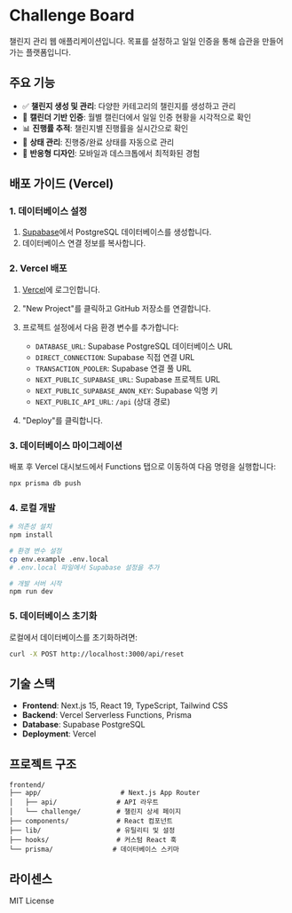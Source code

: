 # Challenge Board

챌린지 관리 웹 애플리케이션입니다. 목표를 설정하고 일일 인증을 통해 습관을 만들어가는 플랫폼입니다.

## 주요 기능

- ✅ **챌린지 생성 및 관리**: 다양한 카테고리의 챌린지를 생성하고 관리
- 📅 **캘린더 기반 인증**: 월별 캘린더에서 일일 인증 현황을 시각적으로 확인
- 📊 **진행률 추적**: 챌린지별 진행률을 실시간으로 확인
- 🎯 **상태 관리**: 진행중/완료 상태를 자동으로 관리
- 📱 **반응형 디자인**: 모바일과 데스크톱에서 최적화된 경험

## 배포 가이드 (Vercel)

### 1. 데이터베이스 설정

1. [Supabase](https://supabase.com)에서 PostgreSQL 데이터베이스를 생성합니다.
2. 데이터베이스 연결 정보를 복사합니다.

### 2. Vercel 배포

1. [Vercel](https://vercel.com)에 로그인합니다.
2. "New Project"를 클릭하고 GitHub 저장소를 연결합니다.
3. 프로젝트 설정에서 다음 환경 변수를 추가합니다:
   - `DATABASE_URL`: Supabase PostgreSQL 데이터베이스 URL
   - `DIRECT_CONNECTION`: Supabase 직접 연결 URL
   - `TRANSACTION_POOLER`: Supabase 연결 풀 URL
   - `NEXT_PUBLIC_SUPABASE_URL`: Supabase 프로젝트 URL
   - `NEXT_PUBLIC_SUPABASE_ANON_KEY`: Supabase 익명 키
   - `NEXT_PUBLIC_API_URL`: `/api` (상대 경로)

4. "Deploy"를 클릭합니다.

### 3. 데이터베이스 마이그레이션

배포 후 Vercel 대시보드에서 Functions 탭으로 이동하여 다음 명령을 실행합니다:

```bash
npx prisma db push
```

### 4. 로컬 개발

```bash
# 의존성 설치
npm install

# 환경 변수 설정
cp env.example .env.local
# .env.local 파일에서 Supabase 설정을 추가

# 개발 서버 시작
npm run dev
```

### 5. 데이터베이스 초기화

로컬에서 데이터베이스를 초기화하려면:

```bash
curl -X POST http://localhost:3000/api/reset
```

## 기술 스택

- **Frontend**: Next.js 15, React 19, TypeScript, Tailwind CSS
- **Backend**: Vercel Serverless Functions, Prisma
- **Database**: Supabase PostgreSQL
- **Deployment**: Vercel

## 프로젝트 구조

```
frontend/
├── app/                    # Next.js App Router
│   ├── api/               # API 라우트
│   └── challenge/         # 챌린지 상세 페이지
├── components/            # React 컴포넌트
├── lib/                   # 유틸리티 및 설정
├── hooks/                 # 커스텀 React 훅
└── prisma/               # 데이터베이스 스키마
```

## 라이센스

MIT License

